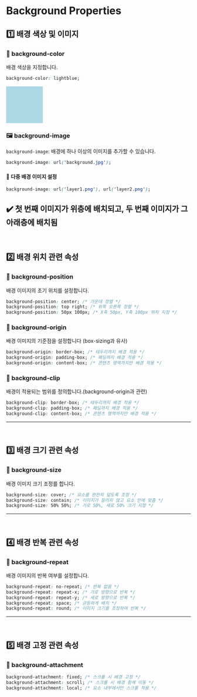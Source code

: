 # Background Properties
## 1️⃣ 배경 색상 및 이미지
### 🎨 background-color
 배경 색상을 지정합니다.
```css
background-color: lightblue;
```
<div style="background-color: lightblue; width: 100px; height: 100px">
</div>

### 🖼 background-image
`background-image`: 배경에 하나 이상의 이미지를 추가할 수 있습니다.
```css
background-image: url('background.jpg');
```

#### 🧐 다중 배경 이미지 설정
```css
background-image: url('layer1.png'), url('layer2.png');
```
✔️ 첫 번째 이미지가 위층에 배치되고, 두 번째 이미지가 그 아래층에 배치됨
---
<br>

## 2️⃣ 배경 위치 관련 속성
### 🔹 background-position
배경 이미지의 초기 위치를 설정합니다.
```css
background-position: center; /* 가운데 정렬 */
background-position: top right; /* 위쪽 오른쪽 정렬 */
background-position: 50px 100px; /* X축 50px, Y축 100px 위치 지정 */
```

### 🔹 background-origin
배경 이미지의 기준점을 설정합니다 (box-sizing과 유사)
```css
background-origin: border-box; /* 테두리까지 배경 적용 */
background-origin: padding-box; /* 패딩까지 배경 적용 */
background-origin: content-box; /* 콘텐츠 영역까지만 배경 적용 */
```

### 🔹 background-clip
배경이 적용되는 범위를 정의합니다.(background-origin과 관련)
```css
background-clip: border-box; /* 테두리까지 배경 적용 */
background-clip: padding-box; /* 패딩까지 배경 적용 */
background-clip: content-box; /* 콘텐츠 영역까지만 배경 적용 */
```
---
<br>

## 3️⃣ 배경 크기 관련 속성
### 📏 background-size
배경 이미지 크기 조정를 합니다.
```css
background-size: cover; /* 요소를 완전히 덮도록 조정 */
background-size: contain; /* 이미지가 잘리지 않고 요소 안에 맞춤 */
background-size: 50% 50%; /* 가로 50%, 세로 50% 크기 지정 */
```
---
<br>

## 4️⃣ 배경 반복 관련 속성
### 🔁 background-repeat
배경 이미지의 반복 여부를 설정합니다.
```css
background-repeat: no-repeat; /* 반복 없음 */
background-repeat: repeat-x; /* 가로 방향으로 반복 */
background-repeat: repeat-y; /* 세로 방향으로 반복 */
background-repeat: space; /* 균등하게 배치 */
background-repeat: round; /* 이미지 크기를 조정하여 반복 */
```
---
<br>

## 5️⃣ 배경 고정 관련 속성
### 📌 background-attachment
```css
background-attachment: fixed; /* 스크롤 시 배경 고정 */
background-attachment: scroll; /* 스크롤 시 배경 함께 이동 */
background-attachment: local; /* 요소 내부에서만 스크롤 적용 */
```